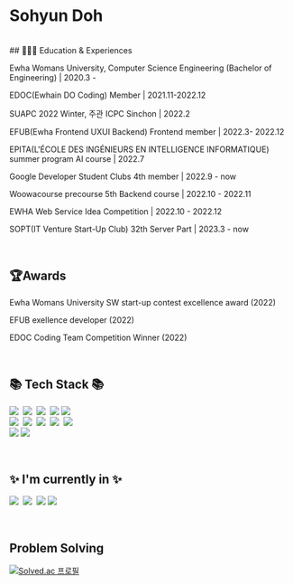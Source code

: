 
# Sohyun Doh
</br>
## 👩🏻‍🏫 Education &amp; Experiences
<p>Ewha Womans University, Computer Science Engineering (Bachelor of Engineering) | 2020.3 -</p>
<p>EDOC(Ewhain DO Coding) Member | 2021.11-2022.12</p>
<p>SUAPC 2022 Winter, 주관 ICPC Sinchon | 2022.2</p>
<p>EFUB(Ewha Frontend UXUI Backend) Frontend member | 2022.3- 2022.12</p>
<p>EPITA(L'ÉCOLE DES INGÉNIEURS EN INTELLIGENCE INFORMATIQUE) summer program AI course | 2022.7</p>
<p>Google Developer Student Clubs 4th member | 2022.9 - now</p>
<p>Woowacourse precourse 5th Backend course | 2022.10 - 2022.11</p>
<p>EWHA Web Service Idea Competition | 2022.10 - 2022.12</p>
<p>SOPT(IT Venture Start-Up Club) 32th Server Part | 2023.3 - now</p>
<br/>


## 🏆Awards
<p>Ewha Womans University SW start-up contest excellence award (2022)</p>
<p>EFUB exellence developer (2022)</p>
<p>EDOC Coding Team Competition Winner (2022)</p>

<br/>

 
## 📚 Tech Stack 📚
<p>
 <img src="https://img.shields.io/badge/Java-007396?style=flat-square&logo=Java&logoColor=white"/></a>&nbsp <img src="https://img.shields.io/badge/Python-3766AB?style=flat-square&logo=Python&logoColor=white"/></a>&nbsp <img src="https://img.shields.io/badge/C++-00599C?style=flat-square&logo=C%2B%2B&logoColor=white"/></a>&nbsp <img src="https://img.shields.io/badge/JavaScript-F7DF1E?style=flat-square&logo=JavaScript&logoColor=white"/></a>&nbsp<img src="https://img.shields.io/badge/C-A8B9CC?style=flat-square&logo=C&logoColor=white"/></a>    <br>
  <img src="https://img.shields.io/badge/Spring-6DB33F?style=flat-square&logo=Spring&logoColor=white"/></a>&nbsp
  <img src="https://img.shields.io/badge/SpringBoot-6DB33F?style=flat-square&logo=SpringBoot&logoColor=white"/></a>&nbsp
  <img src="https://img.shields.io/badge/React-61DAFB?style=flat-square&logo=React&logoColor=white"/></a>&nbsp
  <img src="https://img.shields.io/badge/PHP-777BB4?style=flat-square&logo=PHP&logoColor=white"/></a>&nbsp
  <img src="https://img.shields.io/badge/Kotlin-7F52FF?style=flat-square&logo=Kotlin&logoColor=white"/></a> <br>
  <img src="https://img.shields.io/badge/HTML5-E34F26?style=flat-square&logo=HTML5&logoColor=white"/></a> <img src="https://img.shields.io/badge/CSS3-1572B6?style=flat-square&logo=CSS3&logoColor=white"/></a> 

</p>



<br/>

## ✨ I'm currently in ✨
<p>
  <img src="https://img.shields.io/badge/Spring-6DB33F?style=flat-square&logo=Spring&logoColor=white"/></a>&nbsp
  <img src="https://img.shields.io/badge/SpringBoot-6DB33F?style=flat-square&logo=SpringBoot&logoColor=white"/></a>&nbsp
  <img src="https://img.shields.io/badge/Kotlin-7F52FF?style=flat-square&logo=Kotlin&logoColor=white"/></a> 
  <img src="https://img.shields.io/badge/Java-007396?style=flat-square&logo=Java&logoColor=white"/>
  <br>
</p>

<br/>

## Problem Solving
[![Solved.ac 프로필](http://mazassumnida.wtf/api/v2/generate_badge?boj=lyny123)](https://solved.ac/lyny123)


